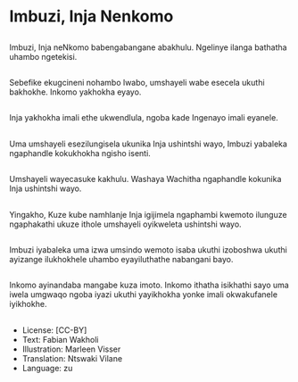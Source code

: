 # Imbuzi, Inja Nenkomo

##
Imbuzi, Inja neNkomo babengabangane abakhulu. Ngelinye ilanga bathatha uhambo ngetekisi.

##
Sebefike ekugcineni nohambo lwabo, umshayeli wabe esecela ukuthi bakhokhe. Inkomo yakhokha eyayo.

##
Inja yakhokha imali ethe ukwendlula, ngoba kade Ingenayo imali eyanele.

##
Uma umshayeli esezilungisela ukunika Inja ushintshi wayo, Imbuzi yabaleka ngaphandle kokukhokha ngisho isenti.

##
Umshayeli wayecasuke kakhulu. Washaya Wachitha ngaphandle kokunika Inja ushintshi wayo.

##
Yingakho, Kuze kube namhlanje Inja igijimela ngaphambi kwemoto ilunguze ngaphakathi ukuze ithole umshayeli oyikweleta ushintshi wayo.

##
Imbuzi iyabaleka uma izwa umsindo wemoto isaba ukuthi izoboshwa ukuthi ayizange ilukhokhele uhambo eyayiluthathe nabangani bayo.

##
Inkomo ayinandaba mangabe kuza imoto. Inkomo ithatha isikhathi sayo uma iwela umgwaqo ngoba iyazi ukuthi yayikhokha yonke imali okwakufanele iyikhokhe.

##
* License: [CC-BY]
* Text: Fabian Wakholi
* Illustration: Marleen Visser
* Translation: Ntswaki Vilane
* Language: zu
